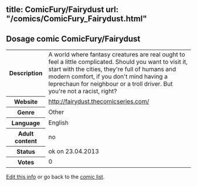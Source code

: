 title: ComicFury/Fairydust
url: "/comics/ComicFury_Fairydust.html"
---
Dosage comic ComicFury/Fairydust
-----------------------------------------

<p id="msg"></p>
<script type="text/javascript">
if (window.location.search === '?edit_info_mail=sent_ok') {
  var elem = document.getElementById("msg");
  elem.innerHTML = 'Edited information sucessfully sent.';
  elem.className = 'ok';
}
</script>
<table class="comicinfo">
<tr>
<th>Description</th><td>A world where fantasy creatures are real ought to feel a little complicated. Should you want to visit it, start with the cities, they're full of humans and modern comfort, if you don't mind having a leprechaun for neighbour or a troll driver. But you're not a racist, right?</td>
</tr>
<tr>
<th>Website</th><td><a href="http://fairydust.thecomicseries.com/">http://fairydust.thecomicseries.com/</a></td>
</tr>
<tr>
<th>Genre</th><td>Other</td>
</tr>
<tr>
<th>Language</th><td>English</td>
</tr>
<tr>
<th>Adult content</th><td>no</td>
</tr>
<tr>
<th>Status</th><td>ok on 23.04.2013</td>
</tr>
<tr>
<th>Votes</th><td>0</td>
</tr>
</table>

[Edit this info](ComicFury_Fairydust_edit.html) or go back to the [comic list](../comic-index.html).
